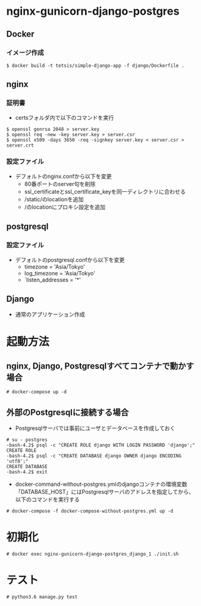 # nginx-gunicorn-django-postgres

## Docker
### イメージ作成
```
$ docker build -t tetsis/simple-django-app -f django/Dockerfile .
```

## nginx
### 証明書
- certsフォルダ内で以下のコマンドを実行
```
$ openssl genrsa 2048 > server.key
$ openssl req -new -key server.key > server.csr
$ openssl x509 -days 3650 -req -signkey server.key < server.csr > server.crt
```

### 設定ファイル
- デフォルトのnginx.confから以下を変更
    - 80番ポートのserver句を削除
    - ssl_certificateとssl_certificate_keyを同一ディレクトリに合わせる
    - /static/のlocationを追加
    - /のlocationにプロキシ設定を追加

## postgresql
### 設定ファイル
- デフォルトのpostgresql.confから以下を変更
    - timezone = 'Asia/Tokyo'
    - log_timezone = 'Asia/Tokyo'
    - `listen_addresses = '*'

## Django
- 通常のアプリケーション作成

# 起動方法
## nginx, Django, Postgresqlすべてコンテナで動かす場合
```
# docker-compose up -d
```

## 外部のPostgresqlに接続する場合
- Postgresqlサーバでは事前にユーザとデータベースを作成しておく
```
# su - postgres
-bash-4.2$ psql -c "CREATE ROLE django WITH LOGIN PASSWORD 'django';"
CREATE ROLE
-bash-4.2$ psql -c "CREATE DATABASE django OWNER django ENCODING 'utf8';"
CREATE DATABASE
-bash-4.2$ exit
```
- docker-command-without-postgres.ymlのdjangoコンテナの環境変数「DATABASE_HOST」にはPostgresqlサーバのアドレスを指定してから、以下のコマンドを実行する
```
# docker-compose -f docker-compose-without-postgres.yml up -d
```

# 初期化
```
# docker exec nginx-gunicorn-django-postgres_django_1 ./init.sh
```

# テスト
```
# python3.6 manage.py test
```
